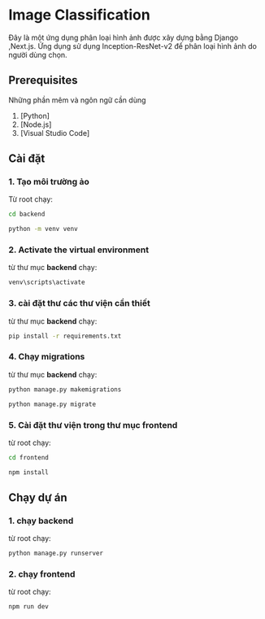 # Image Classification

Đây là một ứng dụng phân loại hình ảnh được xây dựng bằng Django ,Next.js. Ứng dụng sử dụng Inception-ResNet-v2 để phân loại hình ảnh do người dùng chọn.
## Prerequisites
Những phần mêm và ngôn ngữ cần dùng

1. [Python]
2. [Node.js]
3. [Visual Studio Code]


## Cài đặt

### 1. Tạo môi trường ảo

Từ root chạy:

```bash
cd backend
```
```bash
python -m venv venv
```

### 2. Activate the virtual environment

từ thư mục **backend** chạy:

```bash
venv\scripts\activate
```

### 3. cài đặt thư các thư viện cần thiết

từ thư mục **backend** chạy:

```bash
pip install -r requirements.txt
```

### 4. Chạy migrations

từ thư mục **backend** chạy:

```bash
python manage.py makemigrations
```

```bash
python manage.py migrate
```

### 5. Cài đặt thư viện trong thư mục frontend

từ root chạy:

```bash
cd frontend
```
```bash
npm install
```

## Chạy dự án 

### 1. chạy backend

từ root chạy:

```bash
python manage.py runserver
```

### 2. chạy frontend

từ root chạy:

```bash
npm run dev
```

